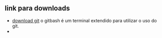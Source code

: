 ## link para downloads

- [download git](https://git-scm.com/downloads) o gitbash é um terminal extendido para utilizar o uso do git.
- 
